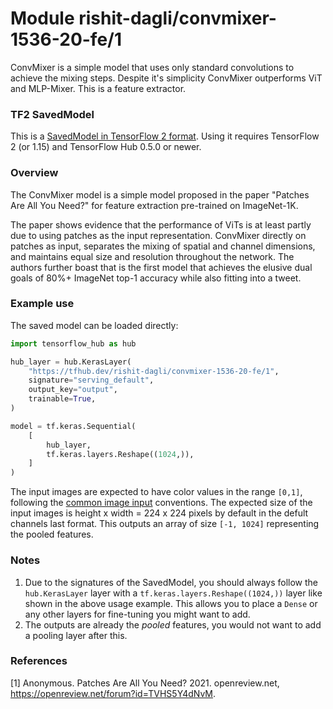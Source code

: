 # Module rishit-dagli/convmixer-1536-20-fe/1

ConvMixer is a simple model that uses only standard convolutions to achieve the mixing steps. Despite it's simplicity ConvMixer outperforms ViT and MLP-Mixer. This is a feature extractor.

<!-- task: image-classification -->
<!-- network-architecture: convmixer -->
<!-- dataset: imagenet -->
<!-- fine-tunable: true -->
<!-- license: mit -->
<!-- format: saved_model_2 -->
<!-- asset-path: https://storage.googleapis.com/convmixer-hubmodels.appspot.com/convmixer_1536_20_fe.tar.gz -->

### TF2 SavedModel
This is a [SavedModel in TensorFlow 2 format](https://www.tensorflow.org/hub/tf2_saved_model). Using it requires TensorFlow 2 (or 1.15) and TensorFlow Hub 0.5.0 or newer.

### Overview

The ConvMixer model is a simple model proposed in the paper "Patches Are All You Need?" for feature extraction pre-trained on ImageNet-1K.

The paper shows evidence that the performance of ViTs is at least partly due to using patches as the input representation. ConvMixer directly on patches as input, separates the mixing of spatial and channel dimensions, and maintains equal size and resolution throughout the network. The authors further boast that is the first model that achieves the elusive dual goals of 80%+ ImageNet top-1 accuracy while also fitting into a tweet.

### Example use

The saved model can be loaded directly:

```py
import tensorflow_hub as hub

hub_layer = hub.KerasLayer(
    "https://tfhub.dev/rishit-dagli/convmixer-1536-20-fe/1",
    signature="serving_default",
    output_key="output",
    trainable=True,
)

model = tf.keras.Sequential(
    [
        hub_layer,
        tf.keras.layers.Reshape((1024,)),
    ]
)
```

The input images are expected to have color values in the range `[0,1]`, following the [common image input](https://www.tensorflow.org/hub/common_signatures/images#input) conventions. The expected size of the input images is height x width = 224 x 224 pixels by default in the defult channels last format. This outputs an array of size `[-1, 1024]` representing the pooled features.

### Notes

1. Due to the signatures of the SavedModel, you should always follow the `hub.KerasLayer` layer with a `tf.keras.layers.Reshape((1024,))` layer like shown in the above usage example. This allows you to place a `Dense` or any other layers for fine-tuning you might want to add.
2. The outputs are already the _pooled_ features, you would not want to add a pooling layer after this.

### References

[1] Anonymous. Patches Are All You Need? 2021. openreview.net, https://openreview.net/forum?id=TVHS5Y4dNvM.